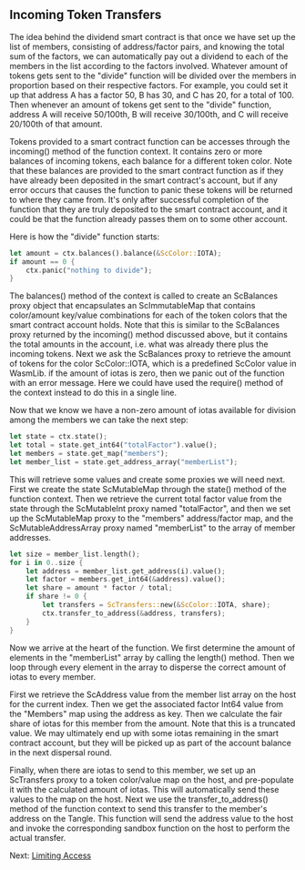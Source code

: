 ## Incoming Token Transfers

The idea behind the dividend smart contract is that once we have set up the list
of members, consisting of address/factor pairs, and knowing the total sum of the
factors, we can automatically pay out a dividend to each of the members in the
list according to the factors involved. Whatever amount of tokens gets sent to
the "divide" function will be divided over the members in proportion based on
their respective factors. For example, you could set it up that address A has a
factor 50, B has 30, and C has 20, for a total of 100. Then whenever an amount
of tokens get sent to the "divide" function, address A will receive 50/100th, B
will receive 30/100th, and C will receive 20/100th of that amount.

Tokens provided to a smart contract function can be accesses through the
incoming() method of the function context. It contains zero or more balances of
incoming tokens, each balance for a different token color. Note that these
balances are provided to the smart contract function as if they have already
been deposited in the smart contract's account, but if any error occurs that
causes the function to panic these tokens will be returned to where they came
from. It's only after successful completion of the function that they are truly
deposited to the smart contract account, and it could be that the function
already passes them on to some other account.

Here is how the "divide" function starts:

```rust
let amount = ctx.balances().balance(&ScColor::IOTA);
if amount == 0 {
    ctx.panic("nothing to divide");
}
```

The balances() method of the context is called to create an ScBalances proxy
object that encapsulates an ScImmutableMap that contains color/amount key/value
combinations for each of the token colors that the smart contract account holds.
Note that this is similar to the ScBalances proxy returned by the incoming()
method discussed above, but it contains the total amounts in the account, i.e.
what was already there plus the incoming tokens. Next we ask the ScBalances
proxy to retrieve the amount of tokens for the color ScColor::IOTA, which is a
predefined ScColor value in WasmLib. if the amount of iotas is zero, then we
panic out of the function with an error message. Here we could have used the
require() method of the context instead to do this in a single line.

Now that we know we have a non-zero amount of iotas available for division among
the members we can take the next step:

```rust
let state = ctx.state();
let total = state.get_int64("totalFactor").value();
let members = state.get_map("members");
let member_list = state.get_address_array("memberList");
```

This will retrieve some values and create some proxies we will need next. First
we create the state ScMutableMap through the state() method of the function
context. Then we retrieve the current total factor value from the state through
the ScMutableInt proxy named "totalFactor", and then we set up the ScMutableMap
proxy to the "members" address/factor map, and the ScMutableAddressArray proxy
named "memberList" to the array of member addresses.

```rust
let size = member_list.length();
for i in 0..size {
    let address = member_list.get_address(i).value();
    let factor = members.get_int64(&address).value();
    let share = amount * factor / total;
    if share != 0 {
        let transfers = ScTransfers::new(&ScColor::IOTA, share);
        ctx.transfer_to_address(&address, transfers);
    }
}
```

Now we arrive at the heart of the function. We first determine the amount of
elements in the "memberList" array by calling the length() method. Then we loop
through every element in the array to disperse the correct amount of iotas to
every member.

First we retrieve the ScAddress value from the member list array on the host for
the current index. Then we get the associated factor Int64 value from the
"Members" map using the address as key. Then we calculate the fair share of
iotas for this member from the amount. Note that this is a truncated value. We
may ultimately end up with some iotas remaining in the smart contract account,
but they will be picked up as part of the account balance in the next dispersal
round.

Finally, when there are iotas to send to this member, we set up an ScTransfers
proxy to a token color/value map on the host, and pre-populate it with the
calculated amount of iotas. This will automatically send these values to the map
on the host. Next we use the transfer_to_address() method of the function
context to send this transfer to the member's address on the Tangle. This
function will send the address value to the host and invoke the corresponding
sandbox function on the host to perform the actual transfer.

Next: [Limiting Access](Access.md)